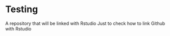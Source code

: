 # Testing
A repository that will be linked with Rstudio
Just to check how to link Github with Rstudio
